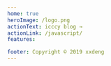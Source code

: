 ```yaml
---
home: true
heroImage: /logo.png
actionText: icccy blog →
actionLink: /javascript/
features:

footer: Copyright © 2019 xxdeng
---
```

